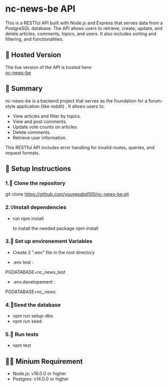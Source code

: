 # **nc-news-be API**

This is a RESTful API built with Node.js and Express that serves data from a PostgreSQL database. The API allows users to retrieve, create, update, and delete articles, comments, topics, and users. It also includes sorting and filtering, and functionalities.

## 🚀 **Hosted Version**

The live version of the API is hosted here:  
[nc-news-be](https://nc-news-be-quja.onrender.com/api)

## 📝 **Summary**

nc-news-be is a backend project that serves as the foundation for a forum-style application (like reddit) . It allows users to:

- View articles and filter by topics.
- View and post comments.
- Update vote counts on articles.
- Delete comments.
- Retrieve user information.

This RESTful API includes error handling for invalid routes, queries, and request formats.

## 💾 **Setup Instructions**

### 1.🔗 **Clone the repository**

git clone https://github.com/younesabd100/nc-news-be.git

### 2.💡**Install dependencies**

- run npm install

  to install the needed package
  npm install

### 3.🔋 **Set up environement Variables**

- Create 2 ".env" file in the root directory

- .env test :

PGDATABASE=nc_news_test

- .env.developement :

PGDATABASE=nc_news

### 4.🌱**Seed the database**

- npm run setup-dbs
- npm run seed

### 5.🏃 **Run tests**

- npm test

## 🧑‍🏫 **Minium Requirement**

- Node.js: v18.0.0 or higher
- Postgres: v14.0.0 or higher
